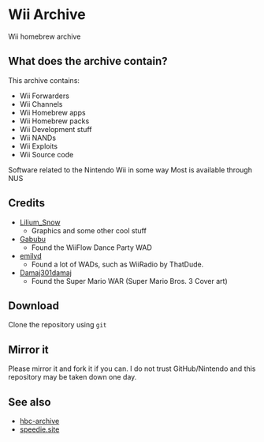 # Wii Archive

Wii homebrew archive

## What does the archive contain?

This archive contains:

- Wii Forwarders
- Wii Channels
- Wii Homebrew apps
- Wii Homebrew packs
- Wii Development stuff
- Wii NANDs
- Wii Exploits
- Wii Source code

Software related to the Nintendo Wii in some way
Most is available through NUS

## Credits

- [Lilium_Snow](https://snowcake.me)
  - Graphics and some other cool stuff
- [Gabubu](https://gabubu.gq/)
  - Found the WiiFlow Dance Party WAD
- [emilyd](https://donut.eu.org)
  - Found a lot of WADs, such as WiiRadio by ThatDude.
- [Damaj301damaj](https://github.com/Damaj301damaj-lol)
  - Found the Super Mario WAR (Super Mario Bros. 3 Cover art)

## Download

Clone the repository using `git`

## Mirror it

Please mirror it and fork it if you can. I do not trust GitHub/Nintendo 
and this repository may be taken down one day.

## See also

- [hbc-archive](https://github.com/ForwarderFactory/hbc-archive)
- [speedie.site](https://speedie.site)
